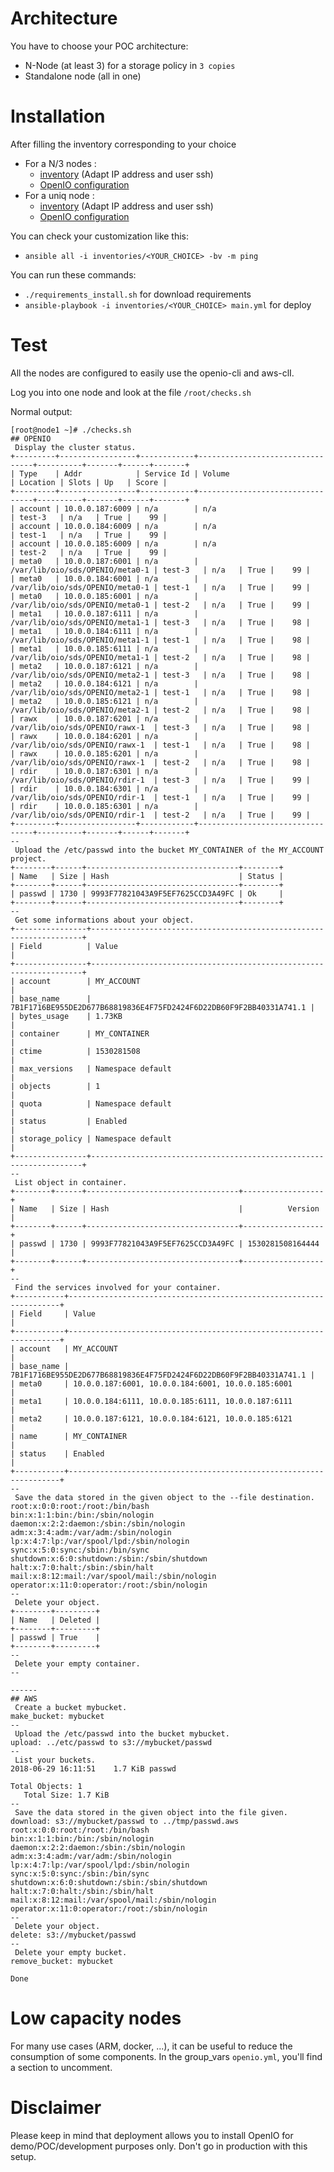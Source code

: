 # Architecture

You have to choose your POC architecture:
* N-Node (at least 3) for a storage policy in `3 copies`
* Standalone node (all in one)

# Installation

After filling the inventory corresponding to your choice
- For a N/3 nodes : 
    - [inventory](inventories/n-nodes/01_inventory.ini) (Adapt IP address and user ssh)
    - [OpenIO configuration](inventories/n-nodes/group_vars/openio.yml)
- For a uniq node :
    - [inventory](inventories/standalone/01_inventory.ini) (Adapt IP address and user ssh)
    - [OpenIO configuration](inventories/standalone/group_vars/openio.yml)

You can check your customization like this:
* `ansible all -i inventories/<YOUR_CHOICE> -bv -m ping`

You can run these commands: 
* `./requirements_install.sh` for download requirements
* `ansible-playbook -i inventories/<YOUR_CHOICE> main.yml` for deploy

# Test

All the nodes are configured to easily use the openio-cli and aws-clI.

Log you into one node and look at the file `/root/checks.sh`

Normal output:
```
[root@node1 ~]# ./checks.sh
## OPENIO
 Display the cluster status.
+---------+-----------------+------------+---------------------------------+----------+-------+------+-------+
| Type    | Addr            | Service Id | Volume                          | Location | Slots | Up   | Score |
+---------+-----------------+------------+---------------------------------+----------+-------+------+-------+
| account | 10.0.0.187:6009 | n/a        | n/a                             | test-3   | n/a   | True |    99 |
| account | 10.0.0.184:6009 | n/a        | n/a                             | test-1   | n/a   | True |    99 |
| account | 10.0.0.185:6009 | n/a        | n/a                             | test-2   | n/a   | True |    99 |
| meta0   | 10.0.0.187:6001 | n/a        | /var/lib/oio/sds/OPENIO/meta0-1 | test-3   | n/a   | True |    99 |
| meta0   | 10.0.0.184:6001 | n/a        | /var/lib/oio/sds/OPENIO/meta0-1 | test-1   | n/a   | True |    99 |
| meta0   | 10.0.0.185:6001 | n/a        | /var/lib/oio/sds/OPENIO/meta0-1 | test-2   | n/a   | True |    99 |
| meta1   | 10.0.0.187:6111 | n/a        | /var/lib/oio/sds/OPENIO/meta1-1 | test-3   | n/a   | True |    98 |
| meta1   | 10.0.0.184:6111 | n/a        | /var/lib/oio/sds/OPENIO/meta1-1 | test-1   | n/a   | True |    98 |
| meta1   | 10.0.0.185:6111 | n/a        | /var/lib/oio/sds/OPENIO/meta1-1 | test-2   | n/a   | True |    98 |
| meta2   | 10.0.0.187:6121 | n/a        | /var/lib/oio/sds/OPENIO/meta2-1 | test-3   | n/a   | True |    98 |
| meta2   | 10.0.0.184:6121 | n/a        | /var/lib/oio/sds/OPENIO/meta2-1 | test-1   | n/a   | True |    98 |
| meta2   | 10.0.0.185:6121 | n/a        | /var/lib/oio/sds/OPENIO/meta2-1 | test-2   | n/a   | True |    98 |
| rawx    | 10.0.0.187:6201 | n/a        | /var/lib/oio/sds/OPENIO/rawx-1  | test-3   | n/a   | True |    98 |
| rawx    | 10.0.0.184:6201 | n/a        | /var/lib/oio/sds/OPENIO/rawx-1  | test-1   | n/a   | True |    98 |
| rawx    | 10.0.0.185:6201 | n/a        | /var/lib/oio/sds/OPENIO/rawx-1  | test-2   | n/a   | True |    98 |
| rdir    | 10.0.0.187:6301 | n/a        | /var/lib/oio/sds/OPENIO/rdir-1  | test-3   | n/a   | True |    99 |
| rdir    | 10.0.0.184:6301 | n/a        | /var/lib/oio/sds/OPENIO/rdir-1  | test-1   | n/a   | True |    99 |
| rdir    | 10.0.0.185:6301 | n/a        | /var/lib/oio/sds/OPENIO/rdir-1  | test-2   | n/a   | True |    99 |
+---------+-----------------+------------+---------------------------------+----------+-------+------+-------+
--
 Upload the /etc/passwd into the bucket MY_CONTAINER of the MY_ACCOUNT project.
+--------+------+----------------------------------+--------+
| Name   | Size | Hash                             | Status |
+--------+------+----------------------------------+--------+
| passwd | 1730 | 9993F77821043A9F5EF7625CCD3A49FC | Ok     |
+--------+------+----------------------------------+--------+
--
 Get some informations about your object.
+----------------+--------------------------------------------------------------------+
| Field          | Value                                                              |
+----------------+--------------------------------------------------------------------+
| account        | MY_ACCOUNT                                                         |
| base_name      | 7B1F1716BE955DE2D677B68819836E4F75FD2424F6D22DB60F9F2BB40331A741.1 |
| bytes_usage    | 1.73KB                                                             |
| container      | MY_CONTAINER                                                       |
| ctime          | 1530281508                                                         |
| max_versions   | Namespace default                                                  |
| objects        | 1                                                                  |
| quota          | Namespace default                                                  |
| status         | Enabled                                                            |
| storage_policy | Namespace default                                                  |
+----------------+--------------------------------------------------------------------+
--
 List object in container.
+--------+------+----------------------------------+------------------+
| Name   | Size | Hash                             |          Version |
+--------+------+----------------------------------+------------------+
| passwd | 1730 | 9993F77821043A9F5EF7625CCD3A49FC | 1530281508164444 |
+--------+------+----------------------------------+------------------+
--
 Find the services involved for your container.
+-----------+--------------------------------------------------------------------+
| Field     | Value                                                              |
+-----------+--------------------------------------------------------------------+
| account   | MY_ACCOUNT                                                         |
| base_name | 7B1F1716BE955DE2D677B68819836E4F75FD2424F6D22DB60F9F2BB40331A741.1 |
| meta0     | 10.0.0.187:6001, 10.0.0.184:6001, 10.0.0.185:6001                  |
| meta1     | 10.0.0.184:6111, 10.0.0.185:6111, 10.0.0.187:6111                  |
| meta2     | 10.0.0.187:6121, 10.0.0.184:6121, 10.0.0.185:6121                  |
| name      | MY_CONTAINER                                                       |
| status    | Enabled                                                            |
+-----------+--------------------------------------------------------------------+
--
 Save the data stored in the given object to the --file destination.
root:x:0:0:root:/root:/bin/bash
bin:x:1:1:bin:/bin:/sbin/nologin
daemon:x:2:2:daemon:/sbin:/sbin/nologin
adm:x:3:4:adm:/var/adm:/sbin/nologin
lp:x:4:7:lp:/var/spool/lpd:/sbin/nologin
sync:x:5:0:sync:/sbin:/bin/sync
shutdown:x:6:0:shutdown:/sbin:/sbin/shutdown
halt:x:7:0:halt:/sbin:/sbin/halt
mail:x:8:12:mail:/var/spool/mail:/sbin/nologin
operator:x:11:0:operator:/root:/sbin/nologin
--
 Delete your object.
+--------+---------+
| Name   | Deleted |
+--------+---------+
| passwd | True    |
+--------+---------+
--
 Delete your empty container.
--

------
## AWS
 Create a bucket mybucket.
make_bucket: mybucket
--
 Upload the /etc/passwd into the bucket mybucket.
upload: ../etc/passwd to s3://mybucket/passwd
--
 List your buckets.
2018-06-29 16:11:51    1.7 KiB passwd

Total Objects: 1
   Total Size: 1.7 KiB
--
 Save the data stored in the given object into the file given.
download: s3://mybucket/passwd to ../tmp/passwd.aws
root:x:0:0:root:/root:/bin/bash
bin:x:1:1:bin:/bin:/sbin/nologin
daemon:x:2:2:daemon:/sbin:/sbin/nologin
adm:x:3:4:adm:/var/adm:/sbin/nologin
lp:x:4:7:lp:/var/spool/lpd:/sbin/nologin
sync:x:5:0:sync:/sbin:/bin/sync
shutdown:x:6:0:shutdown:/sbin:/sbin/shutdown
halt:x:7:0:halt:/sbin:/sbin/halt
mail:x:8:12:mail:/var/spool/mail:/sbin/nologin
operator:x:11:0:operator:/root:/sbin/nologin
--
 Delete your object.
delete: s3://mybucket/passwd
--
 Delete your empty bucket.
remove_bucket: mybucket

Done
```

# Low capacity nodes

For many use cases (ARM, docker, ...), it can be useful to reduce the consumption of some components.
In the group_vars `openio.yml`, you'll find a section to uncomment.

# Disclaimer

Please keep in mind that deployment allows you to install OpenIO for demo/POC/development purposes only. Don't go in production with this setup.
